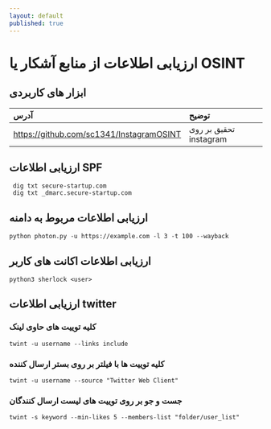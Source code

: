 ```yaml
---
layout: default
published: true
---
```


# ارزیابی اطلاعات از منابع آشکار یا OSINT

## ابزار های کاربردی

| آدرس | توضیح |
| :--- | :--- |
| https://github.com/sc1341/InstagramOSINT | تحقیق بر روی instagram |


## ارزیابی اطلاعات SPF

```text
 dig txt secure-startup.com
 dig txt _dmarc.secure-startup.com
```

## ارزیابی اطلاعات مربوط به دامنه 

```text
python photon.py -u https://example.com -l 3 -t 100 --wayback
```

## ارزیابی اطلاعات اکانت های کاربر

```text
python3 sherlock <user>
```

## ارزیابی اطلاعات twitter

### کلیه توییت های حاوی لینک

```text
twint -u username --links include
```

### کلیه توییت ها با فیلتر بر روی بستر ارسال کننده 

```text
twint -u username --source "Twitter Web Client"
```

### جست و جو بر روی توییت های لیست ارسال کنندگان

```text
twint -s keyword --min-likes 5 --members-list "folder/user_list"
```
